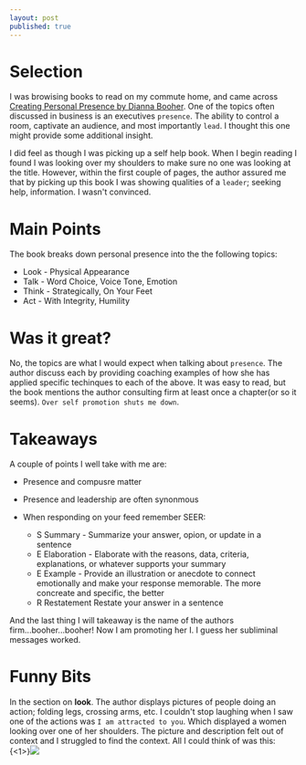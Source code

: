 ```yaml
---
layout: post
published: true
---
```


# Selection

I was browising books to read on my commute home, and came across  [Creating Personal Presence by Dianna Booher](http://www.booher.com/creatingpersonalpresence.html).  One of the topics often discussed in business is an executives `presence`.  The ability to control a room, captivate an audience, and most importantly `lead`.  I thought this one might provide some additional insight.

I did feel as though I was picking up a self help book. When I begin reading I found I was looking over my shoulders to make sure no one was looking at the title.  However, within the first couple of pages, the author assured me that by picking up this book I was showing qualities of a `leader`; seeking help, information.  I wasn't convinced.

#  Main Points

The book breaks down personal presence into the the following topics:

* Look - Physical Appearance
* Talk - Word Choice, Voice Tone, Emotion
* Think - Strategically, On Your Feet
* Act - With Integrity, Humility

# Was it great?

No, the topics are what I would expect when talking about `presence`.  The author discuss each by providing coaching examples of how she has applied specific techinques to each of the above.  It was easy to read, but the book mentions the author consulting firm at least once a chapter(or so it seems).  `Over self promotion shuts me down`.

# Takeaways

A couple of points I well take with me are:
* Presence and compusre matter
* Presence and leadership are often synonmous
* When responding on your feed remember SEER:
	
    * S Summary - Summarize your answer, opion, or update in a sentence
    * E Elaboration - Elaborate with the reasons, data, criteria, explanations, or whatever supports your summary
    * E Example - Provide an illustration or anecdote to connect emotionally and make your response memorable. The more concreate and specific, the better
    * R Restatement Restate your answer in a sentence

And the last thing I will takeaway is the name of the authors firm...booher...booher! Now I am promoting her I.  I guess her subliminal messages worked.

# Funny Bits

In the section on **look**. The author displays pictures of people doing an action; folding legs, crossing arms, etc. I couldn't stop laughing when I saw one of the actions was `I am attracted to you`.  Which displayed a women looking over one of her shoulders.  The picture and description felt out of context and I struggled to find the context.  All I could think of was this:
{<1>}![](http://www.laineygossip.com/Content/images/articles/donatella%20versace%2018jun12%2004.jpg)